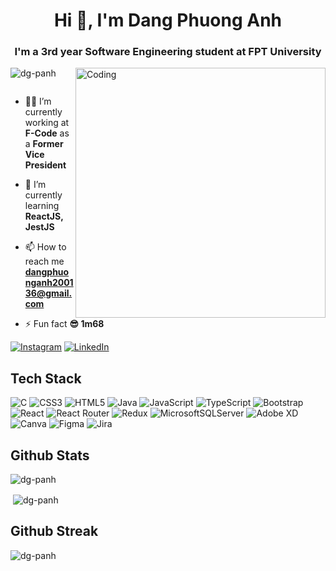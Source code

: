<h1 align="center">Hi 👋, I'm Dang Phuong Anh</h1>
<h3 align="center">I'm a 3rd year Software Engineering student at FPT University</h3>
<img align="right" alt="Coding" width="400" src="https://res.cloudinary.com/practicaldev/image/fetch/s--O0u1bNHs--/c_limit%2Cf_auto%2Cfl_progressive%2Cq_66%2Cw_880/https://miro.medium.com/max/1400/0%2APXf5ge7QCN9Ga_CL.gif">

<p align="left"> <img src="https://komarev.com/ghpvc/?username=dg-panh&label=Profile%20views&color=0e75b6&style=flat" alt="dg-panh" /> </p>

<p align="left"> <a href="https://twitter.com/" target="blank"><img src="https://img.shields.io/twitter/follow/?logo=twitter&style=for-the-badge" alt="" /></a> </p>

- 👨‍💻 I’m currently working at **F-Code** as a **Former Vice President**

- 🌱 I’m currently learning **ReactJS, JestJS**

- 📫 How to reach me **dangphuonganh200136@gmail.com**

- ⚡ Fun fact **😎 1m68**

[![Instagram](https://img.shields.io/badge/Instagram-%23E4405F.svg?logo=Instagram&logoColor=white)](https://instagram.com/dg.panh) [![LinkedIn](https://img.shields.io/badge/LinkedIn-%230077B5.svg?logo=linkedin&logoColor=white)](https://linkedin.com/in/dg-panh) 


## Tech Stack
![C](https://img.shields.io/badge/c-%2300599C.svg?style=for-the-badge&logo=c&logoColor=white) ![CSS3](https://img.shields.io/badge/css3-%231572B6.svg?style=for-the-badge&logo=css3&logoColor=white) ![HTML5](https://img.shields.io/badge/html5-%23E34F26.svg?style=for-the-badge&logo=html5&logoColor=white) ![Java](https://img.shields.io/badge/java-%23ED8B00.svg?style=for-the-badge&logo=java&logoColor=white) ![JavaScript](https://img.shields.io/badge/javascript-%23323330.svg?style=for-the-badge&logo=javascript&logoColor=%23F7DF1E) ![TypeScript](https://img.shields.io/badge/typescript-%23007ACC.svg?style=for-the-badge&logo=typescript&logoColor=white) ![Bootstrap](https://img.shields.io/badge/bootstrap-%23563D7C.svg?style=for-the-badge&logo=bootstrap&logoColor=white) ![React](https://img.shields.io/badge/react-%2320232a.svg?style=for-the-badge&logo=react&logoColor=%2361DAFB) ![React Router](https://img.shields.io/badge/React_Router-CA4245?style=for-the-badge&logo=react-router&logoColor=white) ![Redux](https://img.shields.io/badge/redux-%23593d88.svg?style=for-the-badge&logo=redux&logoColor=white) ![MicrosoftSQLServer](https://img.shields.io/badge/Microsoft%20SQL%20Sever-CC2927?style=for-the-badge&logo=microsoft%20sql%20server&logoColor=white) ![Adobe XD](https://img.shields.io/badge/Adobe%20XD-470137?style=for-the-badge&logo=Adobe%20XD&logoColor=#FF61F6) ![Canva](https://img.shields.io/badge/Canva-%2300C4CC.svg?style=for-the-badge&logo=Canva&logoColor=white) 	![Figma](https://img.shields.io/badge/figma-%23F24E1E.svg?style=for-the-badge&logo=figma&logoColor=white) ![Jira](https://img.shields.io/badge/jira-%230A0FFF.svg?style=for-the-badge&logo=jira&logoColor=white)

## Github Stats
<p><img align="center" src="https://github-readme-stats.vercel.app/api/top-langs?username=dg-panh&show_icons=true&locale=en&layout=compact" alt="dg-panh" /></p>

<p>&nbsp;<img align="center" src="https://github-readme-stats.vercel.app/api?username=dg-panh&show_icons=true&locale=en" alt="dg-panh" /></p>

## Github Streak
<p><img align="center" src="https://github-readme-streak-stats.herokuapp.com/?user=dg-panh&" alt="dg-panh" /></p>
